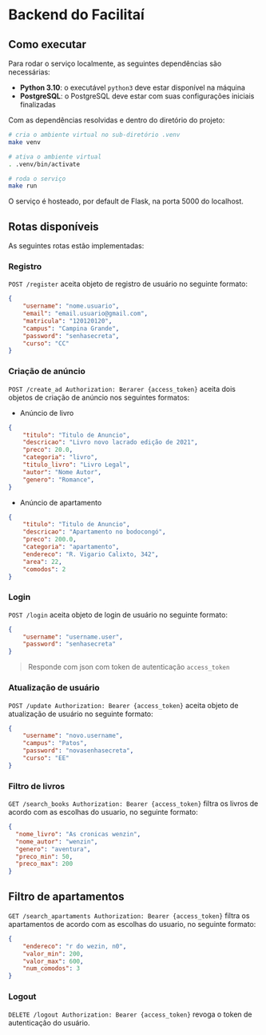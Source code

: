 # Backend do Facilitaí

## Como executar
Para rodar o serviço localmente, as seguintes dependências são necessárias:

- **Python 3.10**: o executável `python3` deve estar disponível na máquina
- **PostgreSQL**: o PostgreSQL deve estar com suas configurações iniciais finalizadas

Com as dependências resolvidas e dentro do diretório do projeto:

```sh
# cria o ambiente virtual no sub-diretório .venv
make venv

# ativa o ambiente virtual
. .venv/bin/activate

# roda o serviço
make run
```

O serviço é hosteado, por default de Flask, na porta 5000 do localhost.

## Rotas disponíveis
As seguintes rotas estão implementadas:

### Registro
`POST /register` aceita objeto de registro de usuário no seguinte formato:
```json
{
    "username": "nome.usuario",
    "email": "email.usuario@gmail.com",
    "matricula": "120120120",
    "campus": "Campina Grande",
    "password": "senhasecreta",
    "curso": "CC"
}
```
### Criação de anúncio
`POST /create_ad Authorization: Berarer {access_token}` aceita dois objetos de criação de anúncio nos seguintes formatos:

- Anúncio de livro

```json
{
    "titulo": "Titulo de Anuncio",
    "descricao": "Livro novo lacrado edição de 2021",
    "preco": 20.0,
    "categoria": "livro",
    "titulo_livro": "Livro Legal",
    "autor": "Nome Autor",
    "genero": "Romance",
}
```

- Anúncio de apartamento

```json
{
    "titulo": "Titulo de Anuncio",
    "descricao": "Apartamento no bodocongó",
    "preco": 200.0,
    "categoria": "apartamento",
    "endereco": "R. Vigario Calixto, 342",
    "area": 22,
    "comodos": 2
}
```
### Login
`POST /login` aceita objeto de login de usuário no seguinte formato:
```json
{
    "username": "username.user",
    "password": "senhasecreta"
}
```
> Responde com json com token de autenticação `access_token`

### Atualização de usuário
`POST /update Authorization: Bearer {access_token}` aceita objeto de atualização de usuário no seguinte formato:
```json
{
    "username": "novo.username",
    "campus": "Patos",
    "password": "novasenhasecreta",
    "curso": "EE"
}
```
### Filtro de livros
`GET /search_books Authorization: Bearer {access_token}` filtra os livros de acordo com as escolhas do usuario, no seguinte formato:
```json
{
  "nome_livro": "As cronicas wenzin",
  "nome_autor": "wenzin",
  "genero": "aventura",
  "preco_min": 50,
  "preco_max": 200
}
```
## Filtro de apartamentos
`GET /search_apartaments Authorization: Bearer {access_token}` filtra os apartamentos de acordo com as escolhas do usuario, no seguinte formato:
```json
{
    "endereco": "r do wezin, n0",
    "valor_min": 200,
    "valor_max": 600,
    "num_comodos": 3
}
```
### Logout

`DELETE /logout Authorization: Bearer {access_token}` revoga o token de autenticação do usuário.
